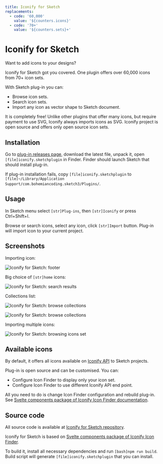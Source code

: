 ```yaml
title: Iconify for Sketch
replacements:
  - code: '60,000'
    value: '${counters.icons}'
  - code: '70+'
    value: '${counters.sets}+'
```

# Iconify for Sketch

Want to add icons to your designs?

Iconify for Sketch got you covered. One plugin offers over 60,000 icons from 70+ icon sets.

With Sketch plug-in you can:

- Browse icon sets.
- Search icon sets.
- Import any icon as vector shape to Sketch document.

It is completely free! Unlike other plugins that offer many icons, but require payment to use SVG, Iconify always imports icons as SVG. Iconify project is open source and offers only open source icon sets.

## Installation

Go to [plug-in releases page](https://github.com/iconify/iconify-sketch/releases), download the latest file, unpack it, open `[file]iconify.sketchplugin` in Finder. Finder should launch Sketch that should install plug-in.

If plug-in installation fails, copy `[file]iconify.sketchplugin` to `[file]~/Library/Application Support/com.bohemiancoding.sketch3/Plugins/`.

## Usage

In Sketch menu select `[str]Plug-ins`, then `[str]Iconify` or press Ctrl+Shift+I.

Browse or search icons, select any icon, click `[str]Import` button. Plug-in will import icon to your current project.

## Screenshots

Importing icon:

![Iconify for Sketch: footer](https://docs.iconify.design/assets/images/plugins/sketch_footer.png)

Big choice of `[str]home` icons:

![Iconify for Sketch: search results](https://docs.iconify.design/assets/images/plugins/sketch_home_grid.png)

Collections list:

![Iconify for Sketch: browse collections](https://docs.iconify.design/assets/images/plugins/sketch_index.png)

![Iconify for Sketch: browse collections](https://docs.iconify.design/assets/images/plugins/sketch_emoji.png)

Importing multiple icons:

![Iconify for Sketch: browsing icons set](https://docs.iconify.design/assets/images/plugins/sketch_select_multiple.png)

## Available icons

By default, it offers all icons available on [Iconify API](../../api/index.md) to Sketch projects.

Plug-in is open source and can be customised. You can:

- Configure Icon Finder to display only your icon set.
- Configure Icon Finder to use different Iconify API end point.

All you need to do is change Icon Finder configuration and rebuild plug-in. See [Svelte components package of Iconify Icon Finder documentation](../../icon-finder/packages/base-svelte/index.md).

## Source code

All source code is available at [Iconify for Sketch repository](https://github.com/iconify/iconify-sketch).

Iconify for Sketch is based on [Svelte components package of Iconify Icon Finder](../../icon-finder/packages/base-svelte/index.md).

To build it, install all necessary dependencies and run `[bash]npm run build`. Build script will generate `[file]iconify.sketchplugin` that you can install.
